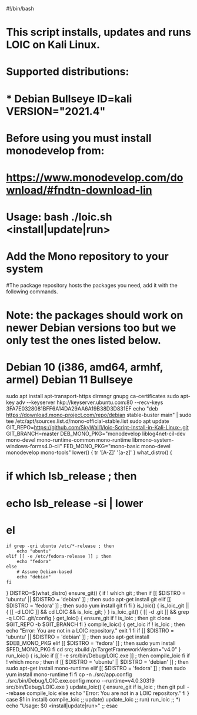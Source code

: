 #!/bin/bash
# This script installs, updates and runs LOIC on Kali Linux.
# Supported distributions:
#    * Debian Bullseye ID=kali 	VERSION="2021.4"
#
# Before using you must install monodevelop from:
# https://www.monodevelop.com/download/#fndtn-download-lin
#
# Usage: bash ./loic.sh <install|update|run>
#
# Add the Mono repository to your system
#The package repository hosts the packages you need, add it with the following commands.
# Note: the packages should work on newer Debian versions too but we only test the ones listed below.
# Debian 10 (i386, amd64, armhf, armel) <for> Debian 11 Bullseye
sudo apt install apt-transport-https dirmngr gnupg ca-certificates
sudo apt-key adv --keyserver hkp://keyserver.ubuntu.com:80 --recv-keys 3FA7E0328081BFF6A14DA29AA6A19B38D3D831EF
echo "deb https://download.mono-project.com/repo/debian stable-buster main" | sudo tee /etc/apt/sources.list.d/mono-official-stable.list
sudo apt update
GIT_REPO=https://github.com/SkyWall1/loic-Script-Install-in-Kali-Linux-.git
GIT_BRANCH=master
DEB_MONO_PKG="monodevelop liblog4net-cil-dev mono-devel mono-runtime-common mono-runtime libmono-system-windows-forms4.0-cil"
FED_MONO_PKG="mono-basic mono-devel monodevelop mono-tools"
lower() {
    tr '[A-Z]' '[a-z]'
}
what_distro() {
#   if which lsb_release ; then
#       echo lsb_release -si | lower
#   el
    if grep -qri ubuntu /etc/*-release ; then
        echo "ubuntu"
    elif [[ -e /etc/fedora-release ]] ; then
        echo "fedora"
    else
        # Assume Debian-based
        echo "debian"
    fi
}
DISTRO=$(what_distro)
ensure_git() {
    if ! which git ; then
        if [[ $DISTRO = 'ubuntu' || $DISTRO = 'debian' ]] ; then
            sudo apt-get install git
        elif [[ $DISTRO = 'fedora' ]] ; then
            sudo yum install git
        fi
    fi
}
is_loic() {
    is_loic_git || { [[ -d LOIC ]] && cd LOIC && is_loic_git; }
}
is_loic_git() {
    [[ -d .git ]] && grep -q LOIC .git/config
}
get_loic() {
    ensure_git
    if ! is_loic ; then
        git clone $GIT_REPO -b $GIT_BRANCH
    fi
}
compile_loic() {
    get_loic
    if ! is_loic ; then
        echo "Error: You are not in a LOIC repository."
        exit 1
    fi
    if [[ $DISTRO = 'ubuntu' || $DISTRO = 'debian' ]] ; then
        sudo apt-get install $DEB_MONO_PKG
    elif [[ $DISTRO = 'fedora' ]] ; then
        sudo yum install $FED_MONO_PKG
    fi
    cd src; xbuild /p:TargetFrameworkVersion="v4.0"
}
run_loic() {
    is_loic
    if [[ ! -e src/bin/Debug/LOIC.exe ]] ; then
        compile_loic
    fi
    if ! which mono ; then
        if [[ $DISTRO = 'ubuntu' || $DISTRO = 'debian' ]] ; then
            sudo apt-get install mono-runtime
        elif [[ $DISTRO = 'fedora' ]] ; then
            sudo yum install mono-runtime
        fi
    fi
    cp -n ./src/app.config ./src/bin/Debug/LOIC.exe.config
    mono --runtime=v4.0.30319 src/bin/Debug/LOIC.exe
}
update_loic() {
    ensure_git
    if is_loic ; then
        git pull --rebase
        compile_loic
    else
        echo "Error: You are not in a LOIC repository."
    fi
}
case $1 in
    install)
        compile_loic
        ;;
    update)
        update_loic
        ;;
    run)
        run_loic
        ;;
    *)
        echo "Usage: $0 <install|update|run>"
        ;;
esac
